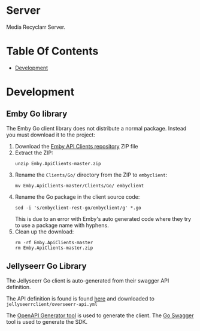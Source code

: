 # Server
Media Recyclarr Server.

# Table Of Contents
- [Development](#development)

# Development
## Emby Go library
The Emby Go client library does not distribute a normal package. Instead you must download it to the project: 

1. Download the [Emby API Clients repository](https://github.com/MediaBrowser/Emby.ApiClients/tree/master) ZIP file
2. Extract the ZIP:  
   ```
   unzip Emby.ApiClients-master.zip
   ```
3. Rename the `Clients/Go/` directory from the ZIP to `embyclient`:  
   ```
   mv Emby.ApiClients-master/Clients/Go/ embyclient
   ```
4. Rename the Go package in the client source code:
   ```
   sed -i 's/embyclient-rest-go/embyclient/g' *.go
   ```
   This is due to an error with Emby's auto generated code where they try to use a package name with hyphens.
5. Clean up the download:
   ```
   rm -rf Emby.ApiClients-master
   rm Emby.ApiClients-master.zip
   ```

## Jellyseerr Go Library
The Jellyseerr Go client is auto-generated from their swagger API definition.

The API definition is found is found [here](https://github.com/Fallenbagel/jellyseerr/blob/develop/overseerr-api.yml) and downloaded to `jellyseerrclient/overseerr-api.yml`

The [OpenAPI Generator tool](https://openapi-generator.tech/) is used to generate the client.
The [Go Swagger](https://github.com/go-swagger/go-swagger) tool is used to generate the SDK.